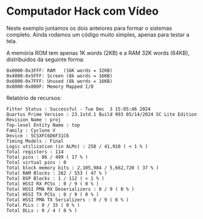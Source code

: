 # Computador Hack com Vídeo

Neste exemplo juntamos os dois anteiores para formar o sistemas completo. Ainda rodamos um código muito simples, apenas para testar a tela.

A memória ROM tem apenas 1K words (2KB) e a RAM 32K words (64KB), distribuidos da seguinte forma:

    0x0000-0x3FFF: RAM   (16K words = 32KB)
    0x4000-0x5FFF: Screen (8k words = 16KB)
    0x6000-0x7FFF: Unused (8k words = 16KB)
    0x8000-0x800F: Memory Mapped I/O

Relatório de recursos:

    Fitter Status : Successful - Tue Dec  3 15:05:46 2024
    Quartus Prime Version : 23.1std.1 Build 993 05/14/2024 SC Lite Edition
    Revision Name : proj
    Top-level Entity Name : top
    Family : Cyclone V
    Device : 5CSXFC6D6F31C6
    Timing Models : Final
    Logic utilization (in ALMs) : 258 / 41,910 ( < 1 % )
    Total registers : 114
    Total pins : 86 / 499 ( 17 % )
    Total virtual pins : 0
    Total block memory bits : 2,105,984 / 5,662,720 ( 37 % )
    Total RAM Blocks : 262 / 553 ( 47 % )
    Total DSP Blocks : 1 / 112 ( < 1 % )
    Total HSSI RX PCSs : 0 / 9 ( 0 % )
    Total HSSI PMA RX Deserializers : 0 / 9 ( 0 % )
    Total HSSI TX PCSs : 0 / 9 ( 0 % )
    Total HSSI PMA TX Serializers : 0 / 9 ( 0 % )
    Total PLLs : 0 / 15 ( 0 % )
    Total DLLs : 0 / 4 ( 0 % )